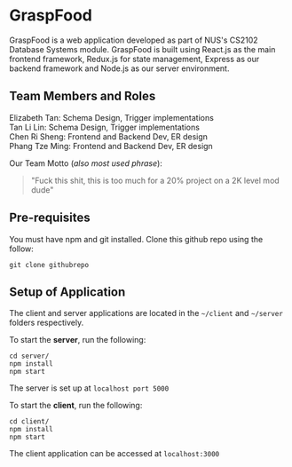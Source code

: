# GraspFood

GraspFood is a web application developed as part of NUS's CS2102 Database Systems module. GraspFood is built using React.js as the main frontend framework, Redux.js for state management, Express as our backend framework and Node.js as our server environment.

## Team Members and Roles

Elizabeth Tan: Schema Design, Trigger implementations  
Tan Li Lin: Schema Design, Trigger implementations  
Chen Ri Sheng: Frontend and Backend Dev, ER design  
Phang Tze Ming: Frontend and Backend Dev, ER design  

Our Team Motto (_also most used phrase_):
> "Fuck this shit, this is too much for a 20% project on a 2K level mod dude"

## Pre-requisites

You must have npm and git installed. Clone this github repo using the follow:

```
git clone githubrepo
```

## Setup of Application

The client and server applications are located in the ``~/client`` and ``~/server`` folders respectively.

To start the **server**, run the following:

```
cd server/
npm install
npm start
```

The server is set up at ``localhost port 5000``

To start the **client**, run the following:

```
cd client/
npm install
npm start
```

The client application can be accessed at ``localhost:3000``


